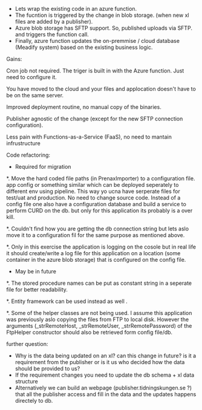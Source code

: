
- Lets wrap the existing code in an azure function.
- The fucntion is triggered by the change in blob storage. (when new xl files are added by a publisher).
- Azure blob storage has SFTP support. So, published uploads via SFTP. and triggers the function call.
- Finally, azure function updates the on-premmise / cloud database (Meadify system) based on the existing business logic.

Gains:

Cron job not required. The triger is built in with the Azure function. Just need to configure it.

You have moved to the cloud and your files and applocation doesn't have to be on the same server.

Improved deployment routine, no manual copy of the binaries.

Publisher agnostic of the change (except for the new SFTP connection configuration).

Less pain with Functions-as-a-Service (FaaS), no need to mantain infrustructure 



Code refactoring:

- Required for migration 

*. Move the hard coded file paths (in PrenaxImporter) to a configuration file. app config or something similar which can be deployed seperately to different env using pipeline. This way yo ucna have serperate files for test/uat and production. No need to change source code.
 Instead of a config file one also have a configuration database and build a service to perform CURD on the db. but only for this application its probably is a over kill.

*. Couldn't find how you are getting the db connection string but lets aslo move it to a configuration fil for the same purpose as mentioned above.

*. Only in this exercise the application is logging on the cosole but in real life it should create/write a log file for this application on a location (some container in the azure blob storage) that is configured on the config file.

- May be in future

*. The stored procedure names can be put as constant string in a seperate file for better readability.

*. Entity framework can be used instead as well .

*. Some of the helper classes are not being used. I assume this application was previously aslo copying the files from FTP to local disk. However the arguments (_strRemoteHost, _strRemoteUser, _strRemotePassword) of the FtpHelper constructor should also be retrieved form config file/db. 


further question:
* Why is the data being updated on an xl? can this change in future? is it a requirement from the publisher or is it us who decided how the data should be provided to us?
* If the requirement changes you need to update the db schema + xl data structure
* Alternatively we can build an webpage (publisher.tidningskungen.se ?) that all the publisher access and fill in the data and the updates happens directely to db.